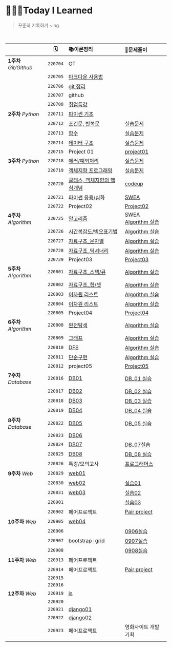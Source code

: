 # 👩🏻‍💻Today I Learned
> 꾸준히 기록하기  ~ing  

<br>


|                        |    🗓     | 📚이론정리                                                    | 📝문제풀이                                                    |
| ---------------------- | :------: | :----------------------------------------------------------- | :----------------------------------------------------------- |
| **1주차** *Git/Github* | `220704` | OT                                                           |                                                              |
|                        | `220705` | [마크다운 사용법](./마크다운%20내용정리.md)                  |                                                              |
|                        | `220706` | [git 정리](./git%20.md)                                      |                                                              |
|                        | `220707` | github                                                       |                                                              |
|                        | `220708` | [취업특강](https://github.com/yeooness/job-research)         |                                                              |
| **2주차** *Python*     | `220711` | [파이썬 기초](https://github.com/yeooness/TIL/blob/master/이론정리/python_basics.md) |                                                              |
|                        | `220712` | [조건문, 반복문](https://github.com/yeooness/TIL/blob/master/이론정리/0712.md) | [실습문제](https://github.com/yeooness/python/tree/master/Desktop/python/test0712) |
|                        | `220713` | [함수](https://github.com/yeooness/TIL/blob/master/이론정리/0713.md) | [실습문제](https://github.com/yeooness/python/tree/master/Desktop/python/test0713) |
|                        | `220714` | [데이터 구조](https://github.com/yeooness/TIL/blob/master/이론정리/0714.md) | [실습문제](https://github.com/yeooness/python/tree/master/Desktop/python/test0714) |
|                        | `220715` | Project 01                                                   | [project01](https://github.com/yeooness/python/tree/master/Desktop/python/project/project01) |
| **3주차** *Python*     | `220718` | [에러/예외처리](https://github.com/yeooness/TIL/blob/master/이론정리/0718.md) | [실습문제](https://github.com/yeooness/python/tree/master/Desktop/python/test0718) |
|                        | `220719` | [객체지향 프로그래밍](https://github.com/yeooness/TIL/blob/master/이론정리/0719.md) | [실습문제](https://github.com/yeooness/python/tree/master/Desktop/python/test0719) |
|                        | `220720` | [클래스, 객체지향의 핵심개념](https://github.com/yeooness/TIL/blob/master/이론정리/0720.md) | [codeup](https://github.com/yeooness/python/tree/master/Desktop/python/codeup) |
|                        | `220721` | [파이썬 응용/심화](https://github.com/yeooness/TIL/blob/master/이론정리/0721.md) | [SWEA](https://github.com/yeooness/python/tree/master/Desktop/python/SWEA) |
|                        | `220722` | Project02                                                    | [Project02](https://github.com/yeooness/python/tree/master/Desktop/python/project/project02) |
| **4주차** *Algorithm*  | `220725` | [알고리즘](https://github.com/yeooness/TIL/blob/master/이론정리/0725.md) | [SWEA](https://github.com/yeooness/python/tree/master/Desktop/python/SWEA)<br>[Algorithm 실습](https://github.com/yeooness/01-ALGORITHM/tree/master/황여원/20220725) |
|                        | `220726` | [시간복잡도/빅오표기법](https://github.com/yeooness/TIL/blob/master/이론정리/0726.md) | [Algorithm 실습](https://github.com/yeooness/01-ALGORITHM/tree/master/황여원/20220726) |
|                        | `220727` | [자료구조_문자열](https://github.com/yeooness/TIL/blob/master/이론정리/0727.md) | [Algorithm 실습](https://github.com/yeooness/01-ALGORITHM/tree/master/황여원/20220727) |
|                        | `220728` | [자료구조_딕셔너리](https://github.com/yeooness/TIL/blob/master/이론정리/0728.md) | [Algorithm 실습](https://github.com/yeooness/01-ALGORITHM/tree/master/황여원/20220728) |
|                        | `220729` | Project03                                                    | [Project03](https://github.com/yeooness/python/tree/master/Desktop/python/project/project03) |
| **5주차** *Algorithm*  | `220801` | [자료구조_스택/큐](https://github.com/yeooness/TIL/blob/master/이론정리/0801.md) | [Algorithm 실습](https://github.com/yeooness/01-ALGORITHM/tree/master/황여원/20220801) |
|                        | `220802` | [자료구조_힙/셋](https://github.com/yeooness/TIL/blob/master/이론정리/0802.md) | [Algorithm 실습](https://github.com/yeooness/01-ALGORITHM/tree/master/황여원/20220802) |
|                        | `220803` | [이차원 리스트](https://github.com/yeooness/TIL/blob/master/이론정리/0803.md) | [Algorithm 실습](https://github.com/yeooness/01-ALGORITHM/tree/master/황여원/20220803) |
|                        | `220804` | [이차원 리스트](https://github.com/yeooness/TIL/blob/master/이론정리/0804.md) | [Algorithm 실습](https://github.com/yeooness/01-ALGORITHM/tree/master/황여원/220804) |
|                        | `220805` | Project04                                                    | [Project04](https://github.com/yeooness/python/tree/master/Desktop/python/project/project04) |
| **6주차** *Algorithm*  | `220808` | [완전탐색](https://github.com/yeooness/TIL/blob/master/이론정리/0808.md) | [Algorithm 실습](https://github.com/yeooness/01-ALGORITHM/tree/master/황여원/220808) |
|                        | `220809` | [그래프](https://github.com/yeooness/TIL/blob/master/이론정리/0809.md) | [Algorithm 실습](https://github.com/yeooness/01-ALGORITHM/tree/master/황여원/220809) |
|                        | `220810` | [DFS](https://github.com/yeooness/TIL/blob/master/이론정리/0810.md) | [Algorithm 실습](https://github.com/yeooness/01-ALGORITHM/tree/master/황여원/220810) |
|                        | `220811` | [단순구현](https://github.com/yeooness/TIL/blob/master/이론정리/0810.md) | [Algorithm 실습](https://github.com/yeooness/01-ALGORITHM/tree/master/황여원/220811) |
|                        | `220812` | project05                                                    | [Project05](https://github.com/yeooness/python/tree/master/Desktop/python/project/project05) |
| **7주차** *Database*   | `220816` | [DB01](https://github.com/yeooness/TIL/blob/master/이론정리/0816.md) | [DB_01 실습](https://github.com/yeooness/TIL/blob/master/DB/DB_01.md) |
|                        | `220817` | [DB02](https://github.com/yeooness/TIL/blob/master/이론정리/0817.md) | [DB_02 실습](https://github.com/yeooness/TIL/blob/master/DB/DB_02.md) |
|                        | `220818` | [DB03](https://github.com/yeooness/TIL/blob/master/이론정리/0818.md) | [DB_03 실습](https://github.com/yeooness/TIL/blob/master/DB/DB_03.md) |
|                        | `220819` | [DB04](https://github.com/yeooness/TIL/blob/master/이론정리/0819.md) | [DB_04 실습](https://github.com/yeooness/TIL/blob/master/DB/DB_04.md) |
| **8주차** *Database*   | `220822` | [DB05](https://github.com/yeooness/TIL/blob/master/이론정리/0822.md) | [DB_05 실습](https://github.com/yeooness/TIL/blob/master/DB/DB_05.md) |
|                        | `220823` | [DB06](https://github.com/yeooness/TIL/blob/master/이론정리/0823.md) |                                                              |
|                        | `220824` | [DB07](https://github.com/yeooness/TIL/blob/master/이론정리/0824.md) | [DB_07실습](https://github.com/yeooness/TIL/blob/master/DB/DB_07.md) |
|                        | `220825` | [DB08](https://github.com/yeooness/TIL/blob/master/이론정리/0825.md) | [DB_08 실습](https://github.com/yeooness/TIL/blob/master/DB/DB_08.md) |
|                        | `220826` | 특강/모의고사                                                | [프로그래머스](https://school.programmers.co.kr/learn/challenges?tab=sql_practice_kit) |
| **9주차** *Web*        | `220829` | [web01](https://github.com/yeooness/TIL/blob/master/이론정리/0829.md) |                                                              |
|                        | `220830` | [web02](https://github.com/yeooness/TIL/blob/master/이론정리/0830.md) | [실습01](https://github.com/yeooness/TIL/tree/master/Web/실습/실습1) |
|                        | `220831` | [web03](https://github.com/yeooness/TIL/blob/master/이론정리/0831.md) | [실습02](https://github.com/yeooness/TIL/tree/master/Web/실습/실습2) |
|                        | `220901` |                                                              | [실습03](https://github.com/yeooness/TIL/tree/master/Web/실습/실습3) |
|                        | `220902` | 페어프로젝트                                                 | [Pair project](https://github.com/yeooness/TIL/tree/master/Web/실습/Pair-Project) |
| **10주차** *Web*       | `220905` | [web04](https://github.com/yeooness/TIL/blob/master/이론정리/0905.md) |                                                              |
|                        | `220906` |                                                              | [0906실습](https://github.com/yeooness/TIL/tree/master/Web/실습/0906실습) |
|                        | `220907` | [bootstrap-grid](https://github.com/yeooness/TIL/blob/master/이론정리/0907.md) | [0907실습](https://github.com/yeooness/TIL/tree/master/Web/실습/0907실습) |
|                        | `220908` |                                                              | [0908실습](https://github.com/yeooness/TIL/tree/master/Web/실습/0908실습) |
| **11주차** *Web*       | `220913` | 페어프로젝트                                                 |                                                              |
|                        | `220914` | 페어프로젝트                                                 | [Pair project](https://github.com/yeooness/TIL/tree/master/Web/실습/project02) |
|                        | `220915` |                                                              |                                                              |
|                        | `220916` |                                                              |                                                              |
| **12주차** *Web*       | `220919` | [js](https://github.com/yeooness/TIL/blob/master/이론정리/0919.md) |                                                              |
|                        | `220920` |                                                              |                                                              |
|                        | `220921` | [django01](https://github.com/yeooness/TIL/blob/master/이론정리/0921.md) |                                                              |
|                        | `220922` | [django02](https://github.com/yeooness/TIL/blob/master/이론정리/0922.md) |                                                              |
|                        | `220923` | 페어프로젝트                                                 | 영화사이트 개발 기획                                         |
|                        |          |                                                              |                                                              |

<br>


